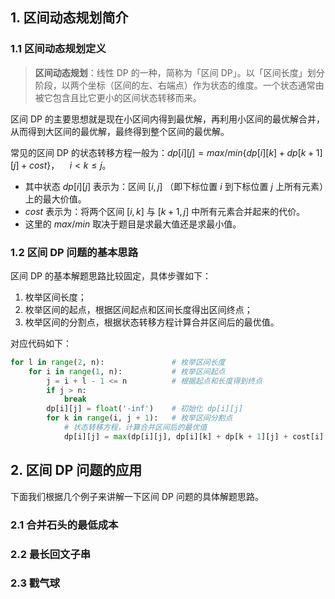 ## 1. 区间动态规划简介

### 1.1 区间动态规划定义

> **区间动态规划**：线性 DP 的一种，简称为「区间 DP」。以「区间长度」划分阶段，以两个坐标（区间的左、右端点）作为状态的维度。一个状态通常由被它包含且比它更小的区间状态转移而来。

区间 DP 的主要思想就是现在小区间内得到最优解，再利用小区间的最优解合并，从而得到大区间的最优解，最终得到整个区间的最优解。

常见的区间 DP 的状态转移方程一般为：$dp[i][j] = max / min \lbrace dp[i][k] + dp[k + 1][j] + cost \rbrace，\quad i < k \le j$。

- 其中状态 $dp[i][j]$ 表示为：区间 $[i, j]$ （即下标位置 $i$ 到下标位置 $j$ 上所有元素）上的最大价值。
- $cost$ 表示为：将两个区间 $[i, k]$ 与 $[k + 1, j]$ 中所有元素合并起来的代价。
- 这里的 $max / min$ 取决于题目是求最大值还是求最小值。

### 1.2 区间 DP 问题的基本思路

区间 DP 的基本解题思路比较固定，具体步骤如下：

1. 枚举区间长度；
2. 枚举区间的起点，根据区间起点和区间长度得出区间终点；
3. 枚举区间的分割点，根据状态转移方程计算合并区间后的最优值。

对应代码如下：

```Python
for l in range(2, n):               # 枚举区间长度
    for i in range(1, n):           # 枚举区间起点
        j = i + l - 1 <= n          # 根据起点和长度得到终点
        if j > n:
            break
        dp[i][j] = float('-inf')    # 初始化 dp[i][j]
        for k in range(i, j + 1):   # 枚举区间分割点
            # 状态转移方程，计算合并区间后的最优值
            dp[i][j] = max(dp[i][j], dp[i][k] + dp[k + 1][j] + cost[i][j])
```

## 2. 区间 DP 问题的应用

下面我们根据几个例子来讲解一下区间 DP 问题的具体解题思路。

### 2.1 合并石头的最低成本

### 2.2 最长回文子串

### 2.3 戳气球